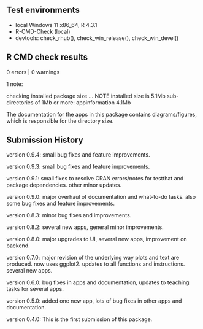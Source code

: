 ## Test environments

* local Windows 11 x86_64, R 4.3.1
* R-CMD-Check (local) 
* devtools: check_rhub(), check_win_release(), check_win_devel()

## R CMD check results

0 errors | 0 warnings 

1 note:

checking installed package size ... NOTE
 installed size is  5.1Mb
    sub-directories of 1Mb or more:
      appinformation   4.1Mb

The documentation for the apps in this package contains diagrams/figures, which is responsible for the directory size.


## Submission History

version 0.9.4: small bug fixes and feature improvements.

version 0.9.3: small bug fixes and feature improvements.

version 0.9.1: small fixes to resolve CRAN errors/notes for testthat and package dependencies. other minor updates.

version 0.9.0: major overhaul of documentation and what-to-do tasks. also some bug fixes and feature improvements.

version 0.8.3: minor bug fixes and improvements.

version 0.8.2: several new apps, general minor improvements.

version 0.8.0: major upgrades to UI, several new apps, improvement on backend.

version 0.7.0: major revision of the underlying way plots and text are produced. now uses ggplot2. updates to all functions and instructions. several new apps.

version 0.6.0: bug fixes in apps and documentation, updates to teaching tasks for several apps.

version 0.5.0: added one new app, lots of bug fixes in other apps and documentation.

version 0.4.0: This is the first submission of this package.
